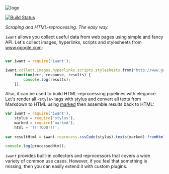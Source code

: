 ![logo](https://raw.github.com/inikulin/iwant/master/logo.png)  

[![Build Status](http://img.shields.io/travis/inikulin/iwant.svg?style=flat-square)](https://travis-ci.org/inikulin/iwant)

*Scraping and HTML-reprocessing. The easy way.*


`iwant` allows you collect useful data from web pages using simple and fancy API. Let's collect images, hyperlinks, scripts and stylesheets from www.google.com:

```js

var iwant = require('iwant');

iwant.collect.images.hyperlinks.scripts.stylesheets.from('http://www.google.com', 
    function(err, response, results) {
        console.log(results);
    });

```

Also, it can be used to build HTML-reprocessing pipelines with elegance. Let's render all `<style>` tags with [stylus](https://github.com/learnboost/stylus) and convert all texts from Markdown to HTML using [marked](https://github.com/chjj/marked) then assemble results back to HTML: 

```js
var iwant = require('iwant'),
    stylus = require('stylus'),
    marked = require('marked'),
    html = '!!!TODO!!!';
  
var resultHtml = iwant.reprocess.cssCode(stylus).texts(marked).fromHtml(html);

console.log(processedHtml);
```

`iwant` provides built-in collectors and reprocessors that covers a wide variety of common use cases. However, if you feel that something is missing, then you can easily extend it with custom plugins.   
